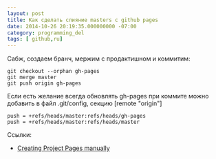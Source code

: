 ```yaml
---
layout: post
title: Как сделать слияние masters с github pages
date: 2014-10-26 20:19:35.000000000 -07:00
category: programming_del
tags: [ github,ru]
---
```

Сабж, создаем бранч, мержим с продактишном и коммитим:

	git checkout --orphan gh-pages
	git merge master
	git push origin gh-pages

Если есть желание всегда обновлять gh-pages при коммите можно добавить в файл .git/config, секцию [remote "origin"]

	push = +refs/heads/master:refs/heads/gh-pages
	push = +refs/heads/master:refs/heads/master


Ссылки:

- [Creating Project Pages manually](https://help.github.com/articles/creating-project-pages-manually/)

